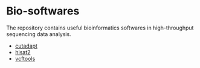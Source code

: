 # Bio-softwares
The repository contains useful bioinformatics softwares in high-throughput sequencing data analysis.

* [cutadapt](cutadapt)  
* [hisat2](hisat2)
* [vcftools](vcftools)
